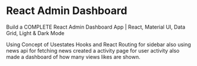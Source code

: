 # React Admin Dashboard

Build a COMPLETE React Admin Dashboard App | React, Material UI, Data Grid, Light & Dark Mode

Using Concept of Usestates Hooks and React Routing for sidebar also using news api for fetching news 
created a activity page for user activity also made a dashboard of how many views likes are shown.
